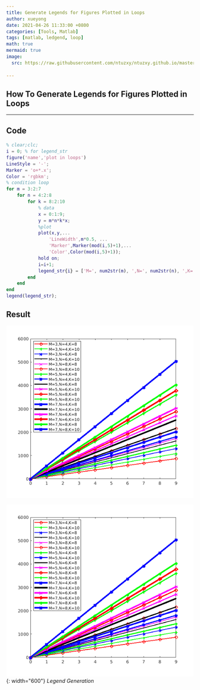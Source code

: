 ```yaml
---
title: Generate Legends for Figures Plotted in Loops
author: xueyong
date: 2021-04-26 11:33:00 +0800
categories: [Tools, Matlab]
tags: [matlab, ledgend, loop]
math: true
mermaid: true
image:
  src: https://raw.githubusercontent.com/ntuzxy/ntuzxy.github.io/master/figs/matlab/matlab_legend_loop.png

---
```


## How To Generate Legends for Figures Plotted in Loops
---

## Code

```matlab
% clear;clc;
i = 0; % for legend_str
figure('name','plot in loops')
LineStyle = '-';
Marker = 'o+*.x';
Color = 'rgbkm'; 
% condition loop
for m = 3:2:7
    for n = 4:2:8
        for k = 8:2:10
            % data
            x = 0:1:9;
            y = m*n*k*x;
            %plot
            plot(x,y,...
                'LineWidth',m*0.5, ...
                'Marker',Marker(mod(i,5)+1),...
                'Color',Color(mod(i,5)+1)); 
            hold on; 
            i=i+1;
            legend_str{i} = ['M=', num2str(m), ',N=', num2str(n), ',K=', num2str(k)];
        end
    end
end
legend(legend_str);
```

## Result

![avatar](https://raw.githubusercontent.com/ntuzxy/ntuzxy.github.io/master/figs/matlab/matlab_legend_loop.png "Legend Generation")

![x](https://raw.githubusercontent.com/ntuzxy/ntuzxy.github.io/master/figs/matlab/matlab_legend_loop.png){: width="600"}
_Legend Generation_
